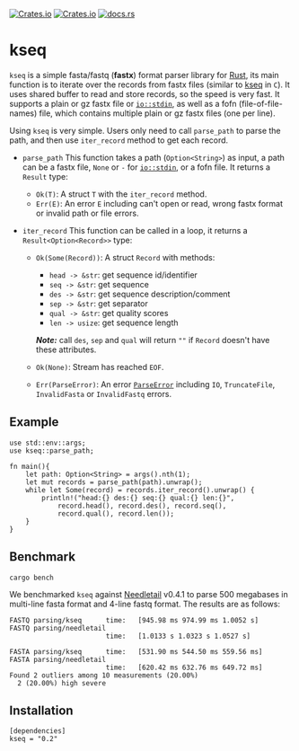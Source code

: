 [![Crates.io](https://img.shields.io/crates/d/kseq?logo=rust)](https://github.com/moold/kseq/archive/refs/heads/main.zip)
[![Crates.io](https://img.shields.io/crates/v/kseq)](https://crates.io/crates/kseq)
[![docs.rs](https://img.shields.io/docsrs/kseq)](https://docs.rs/kseq/)
# kseq
`kseq` is a simple fasta/fastq (**fastx**) format parser library for [Rust](https://www.rust-lang.org/), its main function is to iterate over the records from fastx files (similar to [kseq](https://attractivechaos.github.io/klib/#Kseq%3A%20stream%20buffer%20and%20FASTA%2FQ%20parser) in `C`). It uses shared buffer to read and store records, so the speed is very fast. It supports a plain or gz fastx file or [`io::stdin`](https://doc.rust-lang.org/std/io/fn.stdin.html), as well as a fofn (file-of-file-names) file, which contains multiple plain or gz fastx files (one per line).

Using `kseq` is very simple. Users only need to call `parse_path` to parse the path, and then use `iter_record` method to get each record.

- `parse_path` This function takes a path (`Option<String>`) as input, a path can be a fastx file, `None` or `-` for [`io::stdin`](https://doc.rust-lang.org/std/io/fn.stdin.html), or a fofn file. It returns a `Result` type:
	- `Ok(T)`: A struct `T` with the `iter_record` method.
	- `Err(E)`: An error `E` including can't open or read, wrong fastx format or invalid path or file errors.

- `iter_record` This function can be called in a loop, it returns a `Result<Option<Record>>` type:
	- `Ok(Some(Record))`: A struct `Record` with methods:
		- `head -> &str`: get sequence id/identifier
		- `seq -> &str`:  get sequence
		- `des -> &str`:  get sequence description/comment
		- `sep -> &str`:  get separator
		- `qual -> &str`: get quality scores
		- `len -> usize`: get sequence length

		***Note:*** call `des`, `sep` and `qual` will return `""` if `Record` doesn't have these attributes.
	- `Ok(None)`: Stream has reached `EOF`.
	- `Err(ParseError)`: An error [`ParseError`](https://docs.rs/kseq/0.2.0/kseq/record/enum.ParseError.html) including `IO`, `TruncateFile`, `InvalidFasta` or `InvalidFastq` errors.

## Example
```
use std::env::args;
use kseq::parse_path;

fn main(){
	let path: Option<String> = args().nth(1);
	let mut records = parse_path(path).unwrap();
	while let Some(record) = records.iter_record().unwrap() {
		println!("head:{} des:{} seq:{} qual:{} len:{}", 
			record.head(), record.des(), record.seq(), 
			record.qual(), record.len());
	}
}
```

## Benchmark
```
cargo bench
```
We benchmarked `kseq` against [Needletail](https://docs.rs/needletail/0.4.1/needletail/) v0.4.1 to parse 500 megabases in multi-line fasta format and 4-line fastq format. The results are as follows:
```
FASTQ parsing/kseq      time:   [945.98 ms 974.99 ms 1.0052 s]
FASTQ parsing/needletail                                     
                        time:   [1.0133 s 1.0323 s 1.0527 s]

FASTA parsing/kseq      time:   [531.90 ms 544.50 ms 559.56 ms]
FASTA parsing/needletail                                      
                        time:   [620.42 ms 632.76 ms 649.72 ms]
Found 2 outliers among 10 measurements (20.00%)
  2 (20.00%) high severe
```

## Installation
```
[dependencies]
kseq = "0.2"
```
